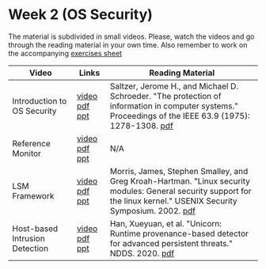 # Week 2 (OS Security)

The material is subdivided in small videos.
Please, watch the videos and go through the reading material in your own time.
Also remember to work on the accompanying [exercises sheet](../exercises/EXERCISE2.md)

| Video                   | Links                     |        Reading Material                                                                                                                                                                                      |
|-------------------------|---------------------------|----------------------------------------------------------------------------------------------------------------------------------------------------------------------------------------------|
| Introduction to OS Security                 | [video](https://web.microsoftstream.com/video/41359978-1a1b-4ef5-969b-127a915b09c7) [pdf](../slides/week6/lecture1.pdf) [ppt](../slides/week2/lecture1.pptx) | Saltzer, Jerome H., and Michael D. Schroeder. "The protection of information in computer systems." Proceedings of the IEEE 63.9 (1975): 1278-1308. [pdf](../papers/saltzer-1975)                                                                                                                                                                              |
| Reference Monitor | [video]() [pdf](../slides/week2/lecture2.pdf) [ppt](../slides/week6/lecture2.pptx) | N/A                                                                                                                                                                                          |
| LSM Framework | [video]() [pdf](../slides/week6/lecture3.pdf) [ppt](../slides/week2/lecture3.pptx) | Morris, James, Stephen Smalley, and Greg Kroah-Hartman. "Linux security modules: General security support for the linux kernel." USENIX Security Symposium. 2002. [pdf](https://www.usenix.org/legacy/event/sec02/full_papers/wright/wright.pdf) |
| Host-based Intrusion Detection              | [video]() [pdf](../slides/week6/lecture4.pdf) [ppt](../slides/week2/lecture4.pptx) | Han, Xueyuan, et al. "Unicorn: Runtime provenance-based detector for advanced persistent threats." NDDS. 2020. [pdf](https://tfjmp.org/files/publications/2020-ndss.pdf)|
